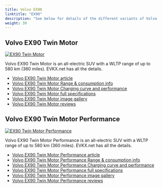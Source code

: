 ```yaml
---
title: Volvo EX90
linktitle: "EX90"
description: "See below for details of the different variants of Volvo EX90"
weight: 30
---
```

## Volvo EX90 Twin Motor

<a href="/models/volvo/ex90/ex90_twin_motor/"><img src="https://media.evkx.net/multimedia/models/volvo/ex90/ex90_twin_motor/main_1_st.jpg" class="img-fluid" alt="EX90 Twin Motor" ></a>

Volvo EX90 Twin Motor is an all-electric SUV with a WLTP range of up to 580 km (360 miles). EVKX.net has all the details. 

- [Volvo EX90 Twin Motor article](/models/volvo/ex90/ex90_twin_motor/)
- [Volvo EX90 Twin Motor Range & consumption info](/models/volvo/ex90/ex90_twin_motor/rangeandconsumption)
- [Volvo EX90 Twin Motor Charging curve and performance](/models/volvo/ex90/ex90_twin_motor/chargingcurve)
- [Volvo EX90 Twin Motor full specifications](/models/volvo/ex90/ex90_twin_motor/specifications)
- [Volvo EX90 Twin Motor image gallery](/models/volvo/ex90/ex90_twin_motor/gallery)
- [Volvo EX90 Twin Motor reviews](/models/volvo/ex90/ex90_twin_motor/reviews)

## Volvo EX90 Twin Motor Performance

<a href="/models/volvo/ex90/ex90_twin_motor_performance/"><img src="https://media.evkx.net/multimedia/models/volvo/ex90/ex90_twin_motor_performance/main_1_st.jpg" class="img-fluid" alt="EX90 Twin Motor Performance" ></a>

Volvo EX90 Twin Motor Performance is an all-electric SUV with a WLTP range of up to 580 km (360 miles). EVKX.net has all the details. 

- [Volvo EX90 Twin Motor Performance article](/models/volvo/ex90/ex90_twin_motor_performance/)
- [Volvo EX90 Twin Motor Performance Range & consumption info](/models/volvo/ex90/ex90_twin_motor_performance/rangeandconsumption)
- [Volvo EX90 Twin Motor Performance Charging curve and performance](/models/volvo/ex90/ex90_twin_motor_performance/chargingcurve)
- [Volvo EX90 Twin Motor Performance full specifications](/models/volvo/ex90/ex90_twin_motor_performance/specifications)
- [Volvo EX90 Twin Motor Performance image gallery](/models/volvo/ex90/ex90_twin_motor_performance/gallery)
- [Volvo EX90 Twin Motor Performance reviews](/models/volvo/ex90/ex90_twin_motor_performance/reviews)

